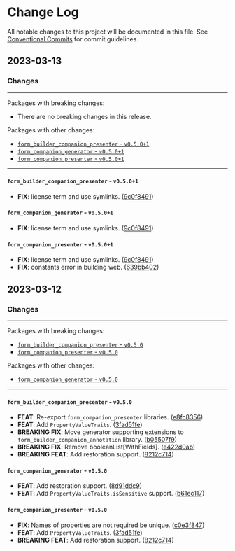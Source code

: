 # Change Log

All notable changes to this project will be documented in this file.
See [Conventional Commits](https://conventionalcommits.org) for commit guidelines.

## 2023-03-13

### Changes

---

Packages with breaking changes:

 - There are no breaking changes in this release.

Packages with other changes:

 - [`form_builder_companion_presenter` - `v0.5.0+1`](#form_builder_companion_presenter---v0501)
 - [`form_companion_generator` - `v0.5.0+1`](#form_companion_generator---v0501)
 - [`form_companion_presenter` - `v0.5.0+1`](#form_companion_presenter---v0501)

---

#### `form_builder_companion_presenter` - `v0.5.0+1`

 - **FIX**: license term and use symlinks. ([9c0f8491](https://github.com/yfakariya/form_companion_presenter/commit/9c0f849102abb23de23a23e29ff134058f0a70b0))

#### `form_companion_generator` - `v0.5.0+1`

 - **FIX**: license term and use symlinks. ([9c0f8491](https://github.com/yfakariya/form_companion_presenter/commit/9c0f849102abb23de23a23e29ff134058f0a70b0))

#### `form_companion_presenter` - `v0.5.0+1`

 - **FIX**: license term and use symlinks. ([9c0f8491](https://github.com/yfakariya/form_companion_presenter/commit/9c0f849102abb23de23a23e29ff134058f0a70b0))
 - **FIX**: constants error in building web. ([639bb402](https://github.com/yfakariya/form_companion_presenter/commit/639bb4027394cf8db92a0879d57486802e77e1d8))


## 2023-03-12

### Changes

---

Packages with breaking changes:

 - [`form_builder_companion_presenter` - `v0.5.0`](#form_builder_companion_presenter---v050)
 - [`form_companion_presenter` - `v0.5.0`](#form_companion_presenter---v050)

Packages with other changes:

 - [`form_companion_generator` - `v0.5.0`](#form_companion_generator---v050)

---

#### `form_builder_companion_presenter` - `v0.5.0`

 - **FEAT**: Re-export `form_companion_presenter` libraries. ([e8fc8356](https://github.com/yfakariya/form_companion_presenter/commit/e8fc8356bec0be53fe11dd744fa3de24735f2713))
 - **FEAT**: Add `PropertyValueTraits`. ([3fad51fe](https://github.com/yfakariya/form_companion_presenter/commit/3fad51fee636e217a6671b2ad3f79465d96ab2ae))
 - **BREAKING** **FIX**: Move generator supporting extensions to `form_builder_companion_annotation` library. ([b05507f9](https://github.com/yfakariya/form_companion_presenter/commit/b05507f987d95e5135b79704e551e4b61aff3f14))
 - **BREAKING** **FIX**: Remove booleanList[WithFields]. ([e422d0ab](https://github.com/yfakariya/form_companion_presenter/commit/e422d0abbc0d15fc9e52bb863e1fdb89f8ede1f8))
 - **BREAKING** **FEAT**: Add restoration support. ([8212c714](https://github.com/yfakariya/form_companion_presenter/commit/8212c71434199ee0d0cb16d4145b07e853cffb24))

#### `form_companion_generator` - `v0.5.0`

 - **FEAT**: Add restoration support. ([8d91ddc9](https://github.com/yfakariya/form_companion_presenter/commit/8d91ddc96d1fd1166052b64afd595adf2bb6bd6f))
 - **FEAT**: Add `PropertyValueTraits.isSensitive` support. ([b61ec117](https://github.com/yfakariya/form_companion_presenter/commit/b61ec1175c3989234f6130fb000137280cfe5985))

#### `form_companion_presenter` - `v0.5.0`

 - **FIX**: Names of properties are not required be unique. ([c0e3f847](https://github.com/yfakariya/form_companion_presenter/commit/c0e3f8476a7a4c42d449abf940f723b57efb6d2d))
 - **FEAT**: Add `PropertyValueTraits`. ([3fad51fe](https://github.com/yfakariya/form_companion_presenter/commit/3fad51fee636e217a6671b2ad3f79465d96ab2ae))
 - **BREAKING** **FEAT**: Add restoration support. ([8212c714](https://github.com/yfakariya/form_companion_presenter/commit/8212c71434199ee0d0cb16d4145b07e853cffb24))


